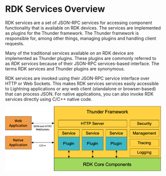 # RDK Services Overview

RDK services are a set of JSON-RPC services for accessing component functionality that is available on RDK devices. The services are implemented as plugins for the Thunder framework. The Thunder framework is responsible for, among other things, managing plugins and handling client requests.

Many of the traditional services available on an RDK device are implemented as Thunder plugins. These plugins are commonly referred to as *RDK services* because of their JSON-RPC services-based interface. The terms RDK services and Thunder plugins are synonymous.

RDK services are invoked using their JSON-RPC service interface over HTTP or Web Sockets. This makes RDK services services easily accessible to Lightning applications or any web client (standalone or browser-based) that can process JSON. For native applications, you can also invoke RDK services directly using C/C++ native code.

![rdk services in Thunder Framework](../assets/img/plugin_access.png)
